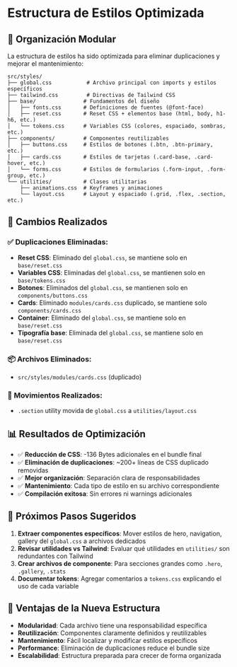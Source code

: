 # Estructura de Estilos Optimizada

## 📁 Organización Modular

La estructura de estilos ha sido optimizada para eliminar duplicaciones y mejorar el mantenimiento:

```
src/styles/
├── global.css           # Archivo principal con imports y estilos específicos
├── tailwind.css         # Directivas de Tailwind CSS
├── base/               # Fundamentos del diseño
│   ├── fonts.css       # Definiciones de fuentes (@font-face)
│   ├── reset.css       # Reset CSS + elementos base (html, body, h1-h6, etc.)
│   └── tokens.css      # Variables CSS (colores, espaciado, sombras, etc.)
├── components/         # Componentes reutilizables
│   ├── buttons.css     # Estilos de botones (.btn, .btn-primary, etc.)
│   ├── cards.css       # Estilos de tarjetas (.card-base, .card-hover, etc.)
│   └── forms.css       # Estilos de formularios (.form-input, .form-group, etc.)
└── utilities/          # Clases utilitarias
    ├── animations.css  # Keyframes y animaciones
    └── layout.css      # Layout y espaciado (.grid, .flex, .section, etc.)
```

## 🔧 Cambios Realizados

### ✅ Duplicaciones Eliminadas:
- **Reset CSS**: Eliminado del `global.css`, se mantiene solo en `base/reset.css`
- **Variables CSS**: Eliminadas del `global.css`, se mantienen solo en `base/tokens.css`
- **Botones**: Eliminados del `global.css`, se mantienen solo en `components/buttons.css`
- **Cards**: Eliminado `modules/cards.css` duplicado, se mantiene solo `components/cards.css`
- **Container**: Eliminado del `global.css`, se mantiene solo en `base/reset.css`
- **Tipografía base**: Eliminada del `global.css`, se mantiene solo en `base/reset.css`

### 📦 Archivos Eliminados:
- `src/styles/modules/cards.css` (duplicado)

### 🔄 Movimientos Realizados:
- `.section` utility movida de `global.css` a `utilities/layout.css`

## 📊 Resultados de Optimización

- ✅ **Reducción de CSS**: -136 Bytes adicionales en el bundle final
- ✅ **Eliminación de duplicaciones**: ~200+ líneas de CSS duplicado removidas
- ✅ **Mejor organización**: Separación clara de responsabilidades
- ✅ **Mantenimiento**: Cada tipo de estilo en su archivo correspondiente
- ✅ **Compilación exitosa**: Sin errores ni warnings adicionales

## 🎯 Próximos Pasos Sugeridos

1. **Extraer componentes específicos**: Mover estilos de hero, navigation, gallery del `global.css` a archivos dedicados
2. **Revisar utilidades vs Tailwind**: Evaluar qué utilidades en `utilities/` son redundantes con Tailwind
3. **Crear archivos de componente**: Para secciones grandes como `.hero`, `.gallery`, `.stats`
4. **Documentar tokens**: Agregar comentarios a `tokens.css` explicando el uso de cada variable

## 🚀 Ventajas de la Nueva Estructura

- **Modularidad**: Cada archivo tiene una responsabilidad específica
- **Reutilización**: Componentes claramente definidos y reutilizables
- **Mantenimiento**: Fácil localizar y modificar estilos específicos
- **Performance**: Eliminación de duplicaciones reduce el bundle size
- **Escalabilidad**: Estructura preparada para crecer de forma organizada
